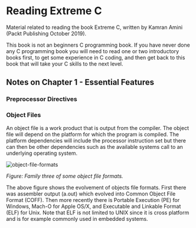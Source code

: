 # Reading Extreme C

Material related to reading the book Extreme C, written by Kamran Amini (Packt Publishing October 2019).

This book is not an beginners C programming book. If you have never done any C programming book you will need to read one or two introductory books first, to get some experience in C coding, and then get back to this book that will take your C skills to the next level.

## Notes on Chapter 1 - Essential Features

### Preprocessor Directives

### Object Files

An object file is a work product that is output from the compiler. The object file will depend on the platform for which the program is compiled. The platform dependencies will include the processor instruction set but there can then be other dependencies such as the available systems call to an underlying operating system.

![object-file-formats](https://github.com/HenrikSamuelsson/reading-extreme-c/assets/5353030/233eff56-d127-4ef7-8f49-3351de5533bd)

*Figure: Family three of some object file formats.*

The above figure shows the evolvement of objects file formats. First there was assembler output (a.out) which evolved into Common Object File Format (COFF). Then more recently there is Portable Execution (PE) for Windows, Mach-O for Apple OS/X, and Executable and Linkable Format (ELF) for Unix. Note that ELF is not limited to UNIX since it is cross platform and is for example commonly used in embedded systems.
